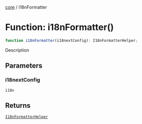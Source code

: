 [core](../index.md) / i18nFormatter

# Function: i18nFormatter()

```ts
function i18nFormatter(i18nextConfig): I18nFormatterHelper;
```

Description

## Parameters

### i18nextConfig

`i18n`

## Returns

[`I18nFormatterHelper`](../type-aliases/I18nFormatterHelper.md)
